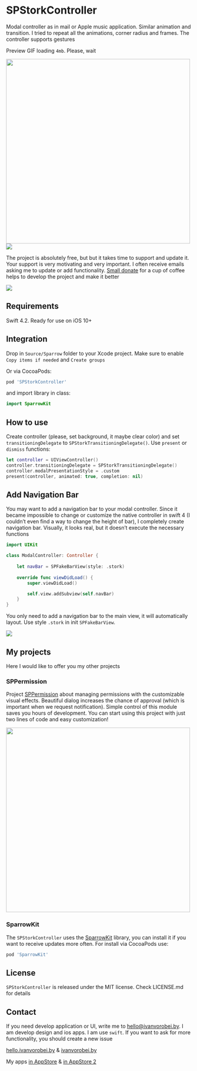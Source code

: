 # SPStorkController
Modal controller as in mail or Apple music application. Similar animation and transition. I tried to repeat all the animations, corner radius and frames. The controller supports gestures

Preview GIF loading `4mb`. Please, wait

<img src="https://rawcdn.githack.com/IvanVorobei/SPStorkController/0acd51bbe76ef48611e1bdd408aebb9c7d9b0ae6/resources/gif-mockup.gif" width="500">

<img src="https://rawcdn.githack.com/IvanVorobei/RequestPermission/6fcd9bdb50a99cea358294999e161dffe55be46f/resources/request-permission - donate.svg"/>

The project is absolutely free, but but it takes time to support and update it. Your support is very motivating and very important. I often receive emails asking me to update or add functionality. [Small donate](https://money.yandex.ru/to/410012745748312) for a cup of coffee helps to develop the project and make it better

<img src="https://rawcdn.githack.com/IvanVorobei/RequestPermission/6fcd9bdb50a99cea358294999e161dffe55be46f/resources/request-permission - donate.svg"/>

## Requirements
Swift 4.2. Ready for use on iOS 10+

## Integration
Drop in `Source/Sparrow` folder to your Xcode project. Make sure to enable `Copy items if needed` and `Create groups`

Or via CocoaPods:
```ruby
pod 'SPStorkController'
```

and import library in class:
```swift
import SparrowKit
```

## How to use
Create controller (please, set background, it maybe clear color) and set `transitioningDelegate` to `SPStorkTransitioningDelegate()`. Use `present` or `dismiss` functions:
```swift
let controller = UIViewController()
controller.transitioningDelegate = SPStorkTransitioningDelegate()
controller.modalPresentationStyle = .custom
present(controller, animated: true, completion: nil)
```

## Add Navigation Bar
You may want to add a navigation bar to your modal controller. Since it became impossible to change or customize the native controller in swift 4 (I couldn’t even find a way to change the height of bar), I completely create navigation bar. Visually, it looks real, but it doesn’t execute the necessary functions

```swift
import UIKit

class ModalController: Controller {
    
    let navBar = SPFakeBarView(style: .stork)
        
    override func viewDidLoad() {
        super.viewDidLoad()

        self.view.addSubview(self.navBar)
    }
}
```

You only need to add a navigation bar to the main view, it will automatically layout. Use style `.stork` in init `SPFakeBarView`.

<img src="https://rawcdn.githack.com/IvanVorobei/RequestPermission/6fcd9bdb50a99cea358294999e161dffe55be46f/resources/request-permission - donate.svg"/>

## My projects

Here I would like to offer you my other projects

### SPPermission
Project [SPPermission](https://github.com/IvanVorobei/SPPermission) about managing permissions with the customizable visual effects. Beautiful dialog increases the chance of approval (which is important when we request notification). Simple control of this module saves you hours of development. You can start using this project with just two lines of code and easy customization!

<img src="https://rawcdn.githack.com/IvanVorobei/RequestPermission/fb53d20f152a3e76e053e6af529306611fb794f0/resources/request-permission - mockup_preview.gif" width="500">

### SparrowKit
The `SPStorkController` uses the [SparrowKit](https://github.com/IvanVorobei/SparrowKit) library, you can install it if you want to receive updates more often. For install via CocoaPods use:

```ruby
pod 'SparrowKit'
```

## License
`SPStorkController` is released under the MIT license. Check LICENSE.md for details

## Contact
If you need develop application or UI, write me to hello@ivanvorobei.by. I am develop design and ios apps. I am use `swift`. If you want to ask for more functionality, you should create a new issue

[hello.ivanvorobei.by](https://hello.ivanvorobei.by) & [ivanvorobei.by](https://hello.ivanvorobei.by) 

My apps [in AppStore](https://itunes.apple.com/us/developer/polina-zubarik/id1434528595) & [in AppStore 2](https://itunes.apple.com/us/developer/mikalai-varabei/id1435792103)
